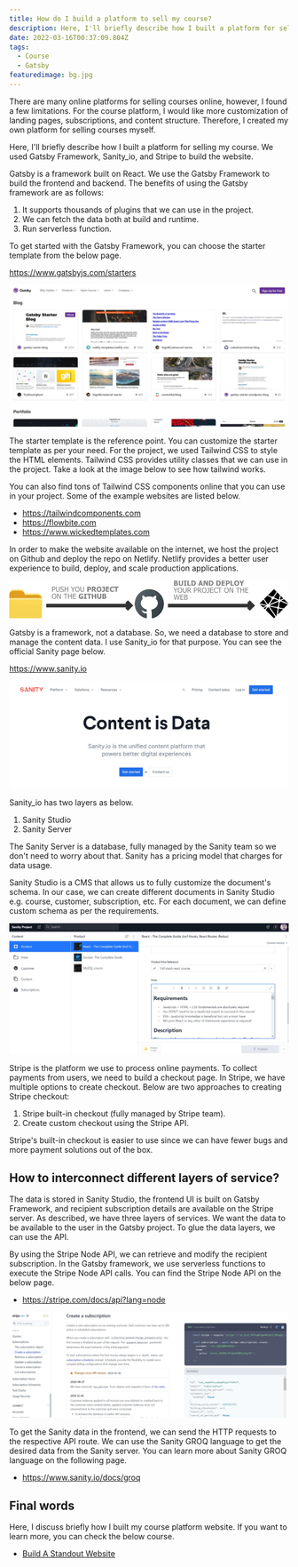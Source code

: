 ```yaml
---
title: How do I build a platform to sell my course?
description: Here, I'll briefly describe how I built a platform for selling my course. We used Gatsby Framework, Sanity_io, and Stripe to build the website.
date: 2022-03-16T00:37:09.804Z
tags:
  - Course
  - Gatsby
featuredimage: bg.jpg
---
```


There are many online platforms for selling courses online, however, I found a few limitations. For the course platform, I would like more customization of landing pages, subscriptions, and content structure. Therefore, I created my own platform for selling courses myself.

Here, I'll briefly describe how I built a platform for selling my course. We used Gatsby Framework, Sanity_io, and Stripe to build the website.

Gatsby is a framework built on React. We use the Gatsby Framework to build the frontend and backend. The benefits of using the Gatsby framework are as follows:

1. It supports thousands of plugins that we can use in the project.
2. We can fetch the data both at build and runtime.
3. Run serverless function.

To get started with the Gatsby Framework, you can choose the starter template from the below page.

https://www.gatsbyjs.com/starters

![Gatsby Starter](./gatsby_starter.jpg)

The starter template is the reference point. You can customize the starter template as per your need. For the project, we used Tailwind CSS to style the HTML elements. Tailwind CSS provides utility classes that we can use in the project. Take a look at the image below to see how tailwind works.

You can also find tons of Tailwind CSS components online that you can use in your project. Some of the example websites are listed below.

- https://tailwindcomponents.com
- https://flowbite.com
- https://www.wickedtemplates.com

In order to make the website available on the internet, we host the project on Github and deploy the repo on Netlify. Netlify provides a better user experience to build, deploy, and scale production applications.

![Netlify build](./netlify-build.webp)

Gatsby is a framework, not a database. So, we need a database to store and manage the content data. I use Sanity_io for that purpose. You can see the official Sanity page below.

https://www.sanity.io

![Sanity website](./sanity-website.jpg)

Sanity_io has two layers as below.

1. Sanity Studio
2. Sanity Server

The Sanity Server is a database, fully managed by the Sanity team so we don't need to worry about that. Sanity has a pricing model that charges for data usage.

Sanity Studio is a CMS that allows us to fully customize the document's schema. In our case, we can create different documents in Sanity Studio e.g. course, customer, subscription, etc. For each document, we can define custom schema as per the requirements.

![Sanity Studio](./sanity_studio.jpg)

Stripe is the platform we use to process online payments. To collect payments from users, we need to build a checkout page. In Stripe, we have multiple options to create checkout. Below are two approaches to creating Stripe checkout:

1. Stripe built-in checkout (fully managed by Stripe team).
2. Create custom checkout using the Stripe API.

Stripe's built-in checkout is easier to use since we can have fewer bugs and more payment solutions out of the box.

## How to interconnect different layers of service?

The data is stored in Sanity Studio, the frontend UI is built on Gatsby Framework, and recipient subscription details are available on the Stripe server. As described, we have three layers of services. We want the data to be available to the user in the Gatsby project. To glue the data layers, we can use the API.

By using the Stripe Node API, we can retrieve and modify the recipient subscription. In the Gatsby framework, we use serverless functions to execute the Stripe Node API calls. You can find the Stripe Node API on the below page.

- https://stripe.com/docs/api?lang=node

![Stripe Node API](./stripe-node-api.jpg)

To get the Sanity data in the frontend, we can send the HTTP requests to the respective API route. We can use the Sanity GROQ language to get the desired data from the Sanity server. You can learn more about Sanity GROQ language on the following page.

- https://www.sanity.io/docs/groq

## Final words

Here, I discuss briefly how I built my course platform website. If you want to learn more, you can check the below course.

- [Build A Standout Website](https://taimoorsattar.dev/p/build-standout-website)
